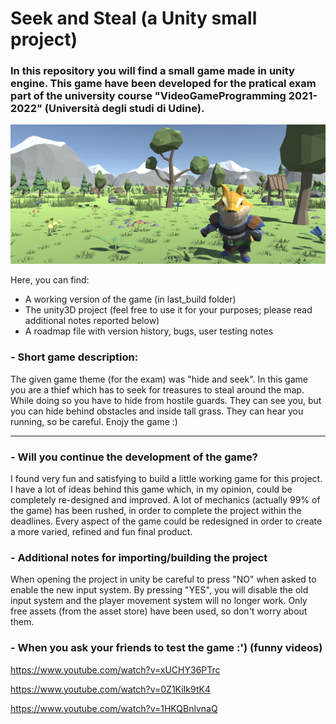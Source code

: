 # Seek and Steal (a Unity small project)
### In this repository you will find a small game made in unity engine. This game have been developed for the pratical exam part of the university course "VideoGameProgramming 2021-2022" (Università degli studi di Udine).

![png](readmeimage.png)

Here, you can find:
- A working version of the game (in last_build folder)
- The unity3D project (feel free to use it for your purposes; please read additional notes reported below)
- A roadmap file with version history, bugs, user testing notes

### - Short game description:

The given  game  theme (for the exam) was  "hide and seek".  In  this  game  you  are  a  thief which  has  to  seek  for  treasures  to  steal  around  the  map.
While  doing  so  you  have  to  hide  from  hostile  guards. They can see you, but you can hide behind obstacles and inside tall grass. They can hear you running, so be careful. Enojy the game :)

---

### - Will you continue the development of the game?

I found very fun and satisfying to build a little working game for this project. I have a lot of ideas behind this game which, in my opinion, could be completely re-designed and improved. A lot of mechanics (actually 99% of the game) has been rushed, in order to complete the project within the deadlines. Every aspect of the game could be redesigned in order to create a more varied, refined and fun final product.

### - Additional notes for importing/building the project
When opening the project in unity be careful to press "NO" when asked to enable the new input system. By pressing "YES", you will disable the old input system and the player movement system will no longer work. Only free assets (from the asset store) have been used, so don't worry about them.


### - When you ask your friends to test the game :') (funny videos)

https://www.youtube.com/watch?v=xUCHY36PTrc

https://www.youtube.com/watch?v=0Z1KiIk9tK4

https://www.youtube.com/watch?v=1HKQBnlvnaQ
 
